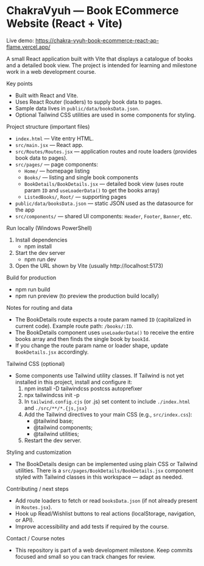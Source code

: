 # ChakraVyuh — Book ECommerce Website (React + Vite)

Live demo: https://chakra-vyuh-book-ecommerce-react-ap-flame.vercel.app/

A small React application built with Vite that displays a catalogue of books and a detailed book view. The project is intended for learning and milestone work in a web development course.

Key points

- Built with React and Vite.
- Uses React Router (loaders) to supply book data to pages.
- Sample data lives in `public/data/booksData.json`.
- Optional Tailwind CSS utilities are used in some components for styling.

Project structure (important files)

- `index.html` — Vite entry HTML.
- `src/main.jsx` — React app.
- `src/Routes/Routes.jsx` — application routes and route loaders (provides book data to pages).
- `src/pages/` — page components:
  - `Home/` — homepage listing
  - `Books/` — listing and single book components
  - `BookDetails/BookDetails.jsx` — detailed book view (uses route param `ID` and `useLoaderData()` to get the books array)
  - `ListedBooks/`, `Root/` — supporting pages
- `public/data/booksData.json` — static JSON used as the datasource for the app
- `src/components/` — shared UI components: `Header`, `Footer`, `Banner`, etc.

Run locally (Windows PowerShell)

1. Install dependencies
   - npm install
2. Start the dev server
   - npm run dev
3. Open the URL shown by Vite (usually http://localhost:5173)

Build for production

- npm run build
- npm run preview (to preview the production build locally)

Notes for routing and data

- The BookDetails route expects a route param named `ID` (capitalized in current code). Example route path: `/books/:ID`.
- The BookDetails component uses `useLoaderData()` to receive the entire books array and then finds the single book by `bookId`.
- If you change the route param name or loader shape, update `BookDetails.jsx` accordingly.

Tailwind CSS (optional)

- Some components use Tailwind utility classes. If Tailwind is not yet installed in this project, install and configure it:
  1. npm install -D tailwindcss postcss autoprefixer
  2. npx tailwindcss init -p
  3. In `tailwind.config.cjs` (or .js) set content to include `./index.html` and `./src/**/*.{js,jsx}`
  4. Add the Tailwind directives to your main CSS (e.g., `src/index.css`):
     - @tailwind base;
     - @tailwind components;
     - @tailwind utilities;
  5. Restart the dev server.

Styling and customization

- The BookDetails design can be implemented using plain CSS or Tailwind utilities. There is a `src/pages/BookDetails/BookDetails.jsx` component styled with Tailwind classes in this workspace — adapt as needed.

Contributing / next steps

- Add route loaders to fetch or read `booksData.json` (if not already present in `Routes.jsx`).
- Hook up Read/Wishlist buttons to real actions (localStorage, navigation, or API).
- Improve accessibility and add tests if required by the course.

Contact / Course notes

- This repository is part of a web development milestone. Keep commits focused and small so you can track changes for review.

